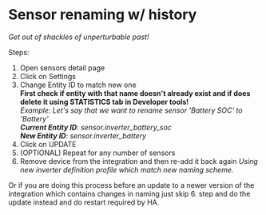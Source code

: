 # Sensor renaming w/ history

_Get out of shackles of unperturbable past!_

Steps: 
1. Open sensors detail page
2. Click on Settings
3. Change Entity ID to match new one  
**First check if entity with that name doesn't already exist and if does delete it using STATISTICS tab in Developer tools!**  
_Example: Let's say that we want to rename sensor 'Battery SOC' to 'Battery'_  
_**Current Entity ID**: sensor.inverter_battery_soc_  
_**New Entity ID**: sensor.inverter_battery_
4. Click on UPDATE
5. (OPTIONAL) Repeat for any number of sensors
6. Remove device from the integration and then re-add it back again
_Using new inverter definition profile which match new naming scheme._

Or if you are doing this process before an update to a newer version of the integration which contains changes in naming just skip 6. step and do the update instead and do restart required by HA.
